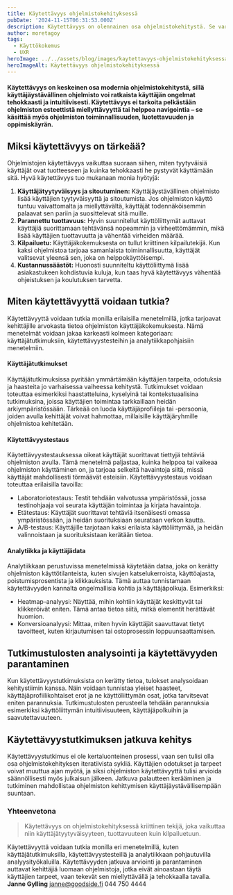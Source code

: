 ```yaml
---
title: Käytettävyys ohjelmistokehityksessä
pubDate: '2024-11-15T06:31:53.000Z'
description: Käytettävyys on olennainen osa ohjelmistokehitystä. Se varmistaa, että sovellukset ovat helppokäyttöisiä, tehokkaita ja vastaavat käyttäjien tarpeita.
author: moretagoy
tags:
  - Käyttökokemus
  - UXR
heroImage: ../../assets/blog/images/kaytettavyys-ohjelmistokehityksessa/featured.webp
heroImageAlt: Käytettävyys ohjelmistokehityksessä
---
```


#### Käytettävyys on keskeinen osa modernia ohjelmistokehitystä, sillä käyttäjäystävällinen ohjelmisto voi ratkaista käyttäjän ongelmat tehokkaasti ja intuitiivisesti. Käytettävyys ei tarkoita pelkästään ohjelmiston esteettistä miellyttävyyttä tai helppoa navigointia – se käsittää myös ohjelmiston toiminnallisuuden, luotettavuuden ja oppimiskäyrän.

## Miksi käytettävyys on tärkeää?

Ohjelmistojen käytettävyys vaikuttaa suoraan siihen, miten tyytyväisiä käyttäjät ovat tuotteeseen ja kuinka tehokkaasti he pystyvät käyttämään sitä. Hyvä käytettävyys tuo mukanaan monia hyötyjä:

1.  **Käyttäjätyytyväisyys ja sitoutuminen:** Käyttäjäystävällinen ohjelmisto lisää käyttäjien tyytyväisyyttä ja sitoutumista. Jos ohjelmiston käyttö tuntuu vaivattomalta ja miellyttävältä, käyttäjät todennäköisemmin palaavat sen pariin ja suosittelevat sitä muille.
2.  **Parannettu tuottavuus:** Hyvin suunnitellut käyttöliittymät auttavat käyttäjiä suorittamaan tehtävänsä nopeammin ja virheettömämmin, mikä lisää käyttäjien tuottavuutta ja vähentää virheiden määrää.
3.  **Kilpailuetu:** Käyttäjäkokemuksesta on tullut kriittinen kilpailutekijä. Kun kaksi ohjelmistoa tarjoaa samanlaista toiminnallisuutta, käyttäjät valitsevat yleensä sen, joka on helppokäyttöisempi.
4.  **Kustannussäästöt:** Huonosti suunniteltu käyttöliittymä lisää asiakastukeen kohdistuvia kuluja, kun taas hyvä käytettävyys vähentää ohjeistuksen ja koulutuksen tarvetta.

## Miten käytettävyyttä voidaan tutkia?

Käytettävyyttä voidaan tutkia monilla erilaisilla menetelmillä, jotka tarjoavat kehittäjille arvokasta tietoa ohjelmiston käyttäjäkokemuksesta. Nämä menetelmät voidaan jakaa karkeasti kolmeen kategoriaan: käyttäjätutkimuksiin, käytettävyystesteihin ja analytiikkapohjaisiin menetelmiin.

#### Käyttäjätutkimukset

Käyttäjätutkimuksissa pyritään ymmärtämään käyttäjien tarpeita, odotuksia ja haasteita jo varhaisessa vaiheessa kehitystä. Tutkimukset voidaan toteuttaa esimerkiksi haastatteluina, kyselyinä tai kontekstuaalisina tutkimuksina, joissa käyttäjien toimintaa tarkkaillaan heidän arkiympäristössään. Tärkeää on luoda käyttäjäprofiileja tai -persoonia, joiden avulla kehittäjät voivat hahmottaa, millaisille käyttäjäryhmille ohjelmistoa kehitetään.

#### Käytettävyystestaus

Käytettävyystestauksessa oikeat käyttäjät suorittavat tiettyjä tehtäviä ohjelmiston avulla. Tämä menetelmä paljastaa, kuinka helppoa tai vaikeaa ohjelmiston käyttäminen on, ja tarjoaa selkeitä havaintoja siitä, missä käyttäjät mahdollisesti törmäävät esteisiin. Käytettävyystestaus voidaan toteuttaa erilaisilla tavoilla:

-   Laboratoriotestaus: Testit tehdään valvotussa ympäristössä, jossa testinohjaaja voi seurata käyttäjän toimintaa ja kirjata havaintoja.
-   Etätestaus: Käyttäjät suorittavat tehtäviä itsenäisesti omassa ympäristössään, ja heidän suorituksiaan seurataan verkon kautta.
-   A/B-testaus: Käyttäjille tarjotaan kaksi erilaista käyttöliittymää, ja heidän valinnoistaan ja suorituksistaan kerätään tietoa.

#### Analytiikka ja käyttäjädata

Analytiikkaan perustuvissa menetelmissä käytetään dataa, joka on kerätty ohjelmiston käyttötilanteista, kuten sivujen katselukerroista, käyttöajasta, poistumisprosentista ja klikkauksista. Tämä auttaa tunnistamaan käytettävyyden kannalta ongelmallisia kohtia ja käyttäjäpolkuja. Esimerkiksi:

-   Heatmap-analyysi: Näyttää, mihin kohtiin käyttäjät keskittyvät tai klikkeröivät eniten. Tämä antaa tietoa siitä, mitkä elementit herättävät huomion.
-   Konversioanalyysi: Mittaa, miten hyvin käyttäjät saavuttavat tietyt tavoitteet, kuten kirjautumisen tai ostoprosessin loppuunsaattamisen.

## Tutkimustulosten analysointi ja käytettävyyden parantaminen

Kun käytettävyystutkimuksista on kerätty tietoa, tulokset analysoidaan kehitystiimin kanssa. Näin voidaan tunnistaa yleiset haasteet, käyttäjäprofiilikohtaiset erot ja ne käyttöliittymän osat, jotka tarvitsevat eniten parannuksia. Tutkimustulosten perusteella tehdään parannuksia esimerkiksi käyttöliittymän intuitiivisuuteen, käyttäjäpolkuihin ja saavutettavuuteen.

## Käytettävyystutkimuksen jatkuva kehitys

Käytettävyystutkimus ei ole kertaluonteinen prosessi, vaan sen tulisi olla osa ohjelmistokehityksen iteratiivista sykliä. Käyttäjien odotukset ja tarpeet voivat muuttua ajan myötä, ja siksi ohjelmiston käytettävyyttä tulisi arvioida säännöllisesti myös julkaisun jälkeen. Jatkuva palautteen kerääminen ja tutkiminen mahdollistaa ohjelmiston kehittymisen käyttäjäystävällisempään suuntaan.

### Yhteenvetona

> Käytettävyys on ohjelmistokehityksessä kriittinen tekijä, joka vaikuttaa niin käyttäjätyytyväisyyteen, tuottavuuteen kuin kilpailuetuun.

Käytettävyyttä voidaan tutkia monilla eri menetelmillä, kuten käyttäjätutkimuksilla, käytettävyystesteillä ja analytiikkaan pohjautuvilla analyysityökaluilla. Käytettävyyden jatkuva arviointi ja parantaminen auttavat kehittäjiä luomaan ohjelmistoja, jotka eivät ainoastaan täytä käyttäjien tarpeet, vaan tekevät sen miellyttävällä ja tehokkaalla tavalla.   **Janne Gylling** janne@goodside.fi 044 750 4444